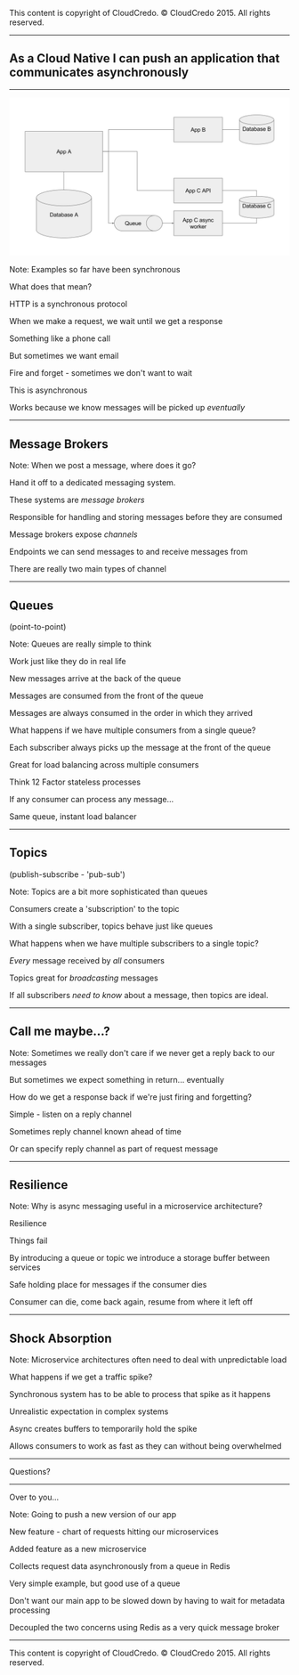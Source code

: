 
This content is copyright of CloudCredo. © CloudCredo 2015. All rights reserved.

----

## As a Cloud Native I can push an application that communicates asynchronously

----

<img src=".images/async.svg" style="background:none; border:none; box-shadow:none;">

Note:
Examples so far have been synchronous

What does that mean?

HTTP is a synchronous protocol

When we make a request, we wait until we get a response

Something like a phone call

But sometimes we want email

Fire and forget - sometimes we don't want to wait

This is asynchronous

Works because we know messages will be picked up *eventually*

----

## Message Brokers

Note:
When we post a message, where does it go?

Hand it off to a dedicated messaging system.

These systems are *message brokers*

Responsible for handling and storing messages before they are consumed

Message brokers expose *channels*

Endpoints we can send messages to and receive messages from

There are really two main types of channel

----

## Queues
(point-to-point)

Note:
Queues are really simple to think

Work just like they do in real life

New messages arrive at the back of the queue

Messages are consumed from the front of the queue

Messages are always consumed in the order in which they arrived

What happens if we have multiple consumers from a single queue?

Each subscriber always picks up the message at the front of the queue

Great for load balancing across multiple consumers

Think 12 Factor stateless processes

If any consumer can process any message...

Same queue, instant load balancer

----

## Topics
(publish-subscribe - 'pub-sub')

Note:
Topics are a bit more sophisticated than queues

Consumers create a 'subscription' to the topic

With a single subscriber, topics behave just like queues 

What happens when we have multiple subscribers to a single topic?

*Every* message received by *all* consumers

Topics great for *broadcasting* messages

If all subscribers *need to know* about a message, then topics are ideal.

----

## Call me maybe...?

Note:
Sometimes we really don't care if we never get a reply back to our messages

But sometimes we expect something in return... eventually

How do we get a response back if we're just firing and forgetting?

Simple - listen on a reply channel

Sometimes reply channel known ahead of time

Or can specify reply channel as part of request message

----

## Resilience

Note:
Why is async messaging useful in a microservice architecture?

Resilience
 
Things fail

By introducing a queue or topic we introduce a storage buffer between services

Safe holding place for messages if the consumer dies

Consumer can die, come back again, resume from where it left off

----

## Shock Absorption

Note:
Microservice architectures often need to deal with unpredictable load

What happens if we get a traffic spike?

Synchronous system has to be able to process that spike as it happens

Unrealistic expectation in complex systems

Async creates buffers to temporarily hold the spike

Allows consumers to work as fast as they can without being overwhelmed

----

Questions?

----

Over to you...

Note:
Going to push a new version of our app

New feature - chart of requests hitting our microservices

Added feature as a new microservice

Collects request data asynchronously from a queue in Redis

Very simple example, but good use of a queue

Don't want our main app to be slowed down by having to wait for metadata processing

Decoupled the two concerns using Redis as a very quick message broker

----

This content is copyright of CloudCredo. © CloudCredo 2015. All rights reserved.
